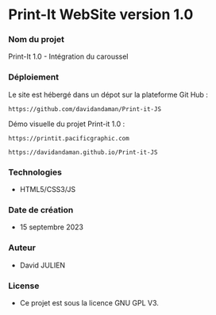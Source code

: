 
# Print-It WebSite version 1.0


### Nom du projet
Print-It 1.0 - Intégration du caroussel


### Déploiement
Le site est hébergé dans un dépot sur la plateforme Git Hub :

    https://github.com/davidandaman/Print-it-JS

Démo visuelle du projet Print-it 1.0 :

    https://printit.pacificgraphic.com

    https://davidandaman.github.io/Print-it-JS


### Technologies
* HTML5/CSS3/JS


### Date de création
* 15 septembre 2023


### Auteur
* David JULIEN



### License
* Ce projet est sous la licence GNU GPL V3.